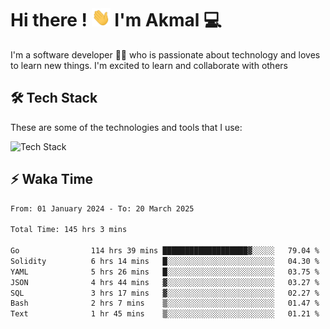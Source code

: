# Hi there ! <img src="https://github.com/ABSphreak/ABSphreak/blob/master/gifs/Hi.gif" width="30"> I'm Akmal  💻

I'm a software developer 👨‍💻 who is passionate about technology and loves to learn new things. I'm excited to learn and collaborate with others

## 🛠️ Tech Stack

These are some of the technologies and tools that I use:

![Tech Stack](https://skillicons.dev/icons?i=typescript,nodejs,javascript,express,nest,sequelize,go,rabbitmq,python,solidity,react,vue,next,nuxtjs,webpack,vite,tailwindcss,bootstrap,css,scss,html,vercel,firebase,heroku,netlify,docker,postgresql,mongodb,redis,mysql,graphql,git,github,gitlab,vscode,figma,postman,pytorch,tensorflow,bash)

## ⚡ Waka Time
<!--START_SECTION:waka-->

```txt
From: 01 January 2024 - To: 20 March 2025

Total Time: 145 hrs 3 mins

Go                114 hrs 39 mins ███████████████████▓░░░░░   79.04 %
Solidity          6 hrs 14 mins   █░░░░░░░░░░░░░░░░░░░░░░░░   04.30 %
YAML              5 hrs 26 mins   █░░░░░░░░░░░░░░░░░░░░░░░░   03.75 %
JSON              4 hrs 44 mins   ▓░░░░░░░░░░░░░░░░░░░░░░░░   03.27 %
SQL               3 hrs 17 mins   ▓░░░░░░░░░░░░░░░░░░░░░░░░   02.27 %
Bash              2 hrs 7 mins    ▒░░░░░░░░░░░░░░░░░░░░░░░░   01.47 %
Text              1 hr 45 mins    ▒░░░░░░░░░░░░░░░░░░░░░░░░   01.21 %
```

<!--END_SECTION:waka-->


